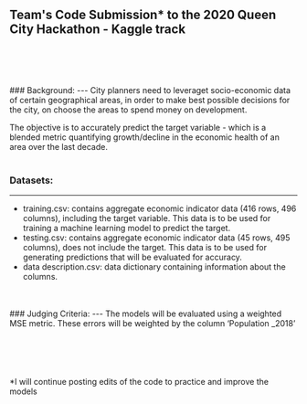 ## Team's Code Submission* to the 2020 Queen City Hackathon - Kaggle track

<br>
<br>
<br>
<br>
### Background:
---
City planners need to leveraget socio-economic data of certain geographical areas, in order to make best possible decisions for the city, on choose the areas to spend money on development.

The objective is to accurately predict the target variable - which is a blended metric quantifying growth/decline in the economic health of an area over the last decade.
<br>
<br>
### Datasets:
---
* training.csv: contains aggregate economic indicator data (416 rows, 496 columns), including the target variable. This data is to be used for training a machine learning model to predict the target. 
* testing.csv: contains aggregate economic indicator data (45 rows, 495 columns), does not include the target. This data is to be used for generating predictions that will be evaluated for accuracy. 
* data description.csv: data dictionary containing information about the columns. 
<br>
<br>
### Judging Criteria:
---
The models will be evaluated using a weighted MSE metric.  These errors will be weighted by the column ‘Population _2018’

<br>
<br>
<br>
<br>
<br>
<br>
*I will continue posting edits of the code to practice and improve the models